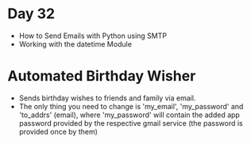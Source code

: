 # Day 32

- How to Send Emails with Python using SMTP
- Working with the datetime Module

# Automated Birthday Wisher

- Sends birthday wishes to friends and family via email.
- The only thing you need to change is 'my_email', 'my_password' and 'to_addrs' (email), where 'my_password' will contain
  the added app password provided by the respective gmail service (the password is provided once by them)
